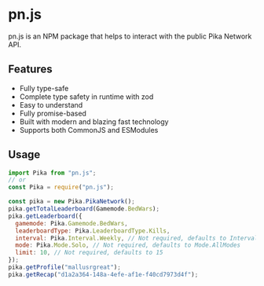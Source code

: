 # pn.js

pn.js is an NPM package that helps to interact with the public Pika Network API.

## Features

- Fully type-safe
- Complete type safety in runtime with zod
- Easy to understand
- Fully promise-based
- Built with modern and blazing fast technology
- Supports both CommonJS and ESModules

## Usage

```js
import Pika from "pn.js";
// or
const Pika = require("pn.js");

const pika = new Pika.PikaNetwork();
pika.getTotalLeaderboard(Gamemode.BedWars);
pika.getLeaderboard({
  gamemode: Pika.Gamemode.BedWars,
  leaderboardType: Pika.LeaderboardType.Kills,
  interval: Pika.Interval.Weekly, // Not required, defaults to Interval.AllTime
  mode: Pika.Mode.Solo, // Not required, defaults to Mode.AllModes
  limit: 10, // Not required, defaults to 15
});
pika.getProfile("mallusrgreat");
pika.getRecap("d1a2a364-148a-4efe-af1e-f40cd7973d4f");
```
